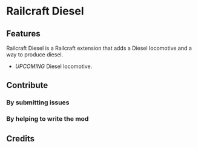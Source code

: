 # Railcraft Diesel

## Features

Railcraft Diesel is a Railcraft extension that adds a Diesel locomotive and a way to produce diesel.

* _UPCOMING_ Diesel locomotive.

## Contribute

### By submitting issues

### By helping to write the mod

## Credits